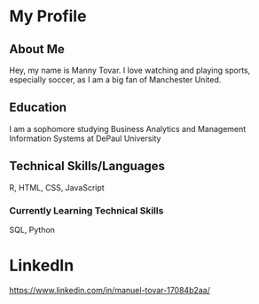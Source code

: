 
<!--
**Mantov09/Mantov09** is a ✨ _special_ ✨ repository because its `README.md` (this file) appears on your GitHub profile.

Here are some ideas to get you started:

- 🔭 I’m currently working on ...
- 🌱 I’m currently learning ...
- 👯 I’m looking to collaborate on ...
- 🤔 I’m looking for help with ...
- 💬 Ask me about ...
- 📫 How to reach me: ...
- 😄 Pronouns: ...
- ⚡ Fun fact: ...
--> 
# My Profile
## About Me
Hey, my name is Manny Tovar. I love watching and playing sports, especially soccer, as I am a big fan of Manchester United. 
## Education
I am a sophomore studying Business Analytics and Management Information Systems at DePaul University 
## Technical Skills/Languages
R, HTML, CSS, JavaScript
### Currently Learning Technical Skills
SQL, Python
# LinkedIn
https://www.linkedin.com/in/manuel-tovar-17084b2aa/


